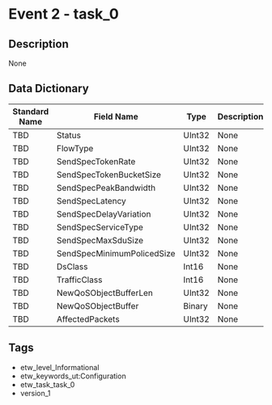# Event 2 - task_0

## Description
None

## Data Dictionary
|Standard Name|Field Name|Type|Description|Sample Value|
|---|---|---|---|---|
|TBD|Status|UInt32|None|`None`|
|TBD|FlowType|UInt32|None|`None`|
|TBD|SendSpecTokenRate|UInt32|None|`None`|
|TBD|SendSpecTokenBucketSize|UInt32|None|`None`|
|TBD|SendSpecPeakBandwidth|UInt32|None|`None`|
|TBD|SendSpecLatency|UInt32|None|`None`|
|TBD|SendSpecDelayVariation|UInt32|None|`None`|
|TBD|SendSpecServiceType|UInt32|None|`None`|
|TBD|SendSpecMaxSduSize|UInt32|None|`None`|
|TBD|SendSpecMinimumPolicedSize|UInt32|None|`None`|
|TBD|DsClass|Int16|None|`None`|
|TBD|TrafficClass|Int16|None|`None`|
|TBD|NewQoSObjectBufferLen|UInt32|None|`None`|
|TBD|NewQoSObjectBuffer|Binary|None|`None`|
|TBD|AffectedPackets|UInt32|None|`None`|

## Tags
* etw_level_Informational
* etw_keywords_ut:Configuration
* etw_task_task_0
* version_1